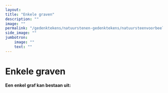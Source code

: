 ```yaml
---
layout: 
title: "Enkele graven"
description: ""
image: ""
permalink: "/gedenktekens/natuurstenen-gedenktekens/natuursteenvoorbeelden/enkele-graven/"
side_image: ""
jumbotron:
    image: ""
    text: ""
---
```


# Enkele graven

**Een enkel graf kan bestaan uit:**